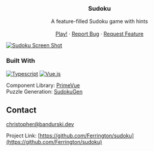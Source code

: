 <!-- Improved compatibility of back to top link: See: https://github.com/othneildrew/Best-README-Template/pull/73 -->

<a name="readme-top"></a>

<!-- PROJECT LOGO -->
<br />
<div align="center">
<h3 align="center">Sudoku</h3>

  <p align="center">
    A feature-filled Sudoku game with hints
    <br />
    <br />
    <a href="https://ferrington.github.io/sudoku">Play!</a>
    ·
    <a href="https://github.com/Ferrington/sudoku/issues">Report Bug</a>
    ·
    <a href="https://github.com/Ferrington/sudoku/issues">Request Feature</a>
  </p>
</div>

<!-- ABOUT THE PROJECT -->

[![Sudoku Screen Shot][product-screenshot]](https://ferrington.github.io/sudoku)

### Built With

[![Typescript](https://img.shields.io/badge/Typescript-d7d7db?style=for-the-badge&logo=typescript)](https://www.typescriptlang.org/)
[![Vue.js](https://img.shields.io/badge/Vue.js-d7d7db?style=for-the-badge&logo=vuedotjs&logoColor=4FC08D)](https://vuejs.org/)

Component Library: [PrimeVue](https://primevue.org/)<br />
Puzzle Generation: [SudokuGen](https://www.npmjs.com/package/sudoku-gen)

<!-- CONTACT -->

## Contact

christopher@bandurski.dev

Project Link: [https://github.com/Ferrington/sudoku](https://github.com/Ferrington/sudoku)

<!-- MARKDOWN LINKS & IMAGES -->
<!-- https://www.markdownguide.org/basic-syntax/#reference-style-links -->

[product-screenshot]: https://i.imgur.com/krdO8e2.png
